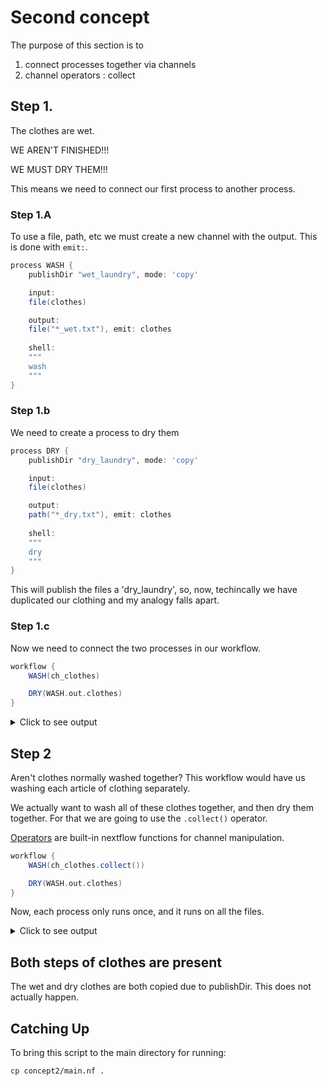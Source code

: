 # Second concept

The purpose of this section is to 
1. connect processes together via channels
2. channel operators : collect

## Step 1.
The clothes are wet.

WE AREN'T FINISHED!!!

WE MUST DRY THEM!!!

This means we need to connect our first process to another process.

### Step 1.A

To use a file, path, etc we must create a new channel with the output. This is done with `emit:`.
```groovy
process WASH {
    publishDir "wet_laundry", mode: 'copy'

    input:
    file(clothes)

    output:
    file("*_wet.txt"), emit: clothes
    
    shell:
    """
    wash
    """
}
```

### Step 1.b
We need to create a process to dry them

```groovy
process DRY {
    publishDir "dry_laundry", mode: 'copy'

    input:
    file(clothes)

    output:
    path("*_dry.txt"), emit: clothes
    
    shell:
    """
    dry
    """
}
```

This will publish the files a 'dry_laundry', so, now, techincally we have duplicated our clothing and my analogy falls apart. 

### Step 1.c

Now we need to connect the two processes in our workflow.

```groovy
workflow {
    WASH(ch_clothes)

    DRY(WASH.out.clothes)
}
```


<details>
  <summary>Click to see output</summary>
Now it should look something like this

```bash
$ ./nextflow run .

 N E X T F L O W   ~  version 24.04.3

Launching `./main.nf` [focused_hoover] DSL2 - revision: a2e08f5491

executor >  local (100)
[4a/076bcb] WASH (46) [100%] 50 of 50 ✔
[3f/863796] DRY (50)  [100%] 50 of 50 ✔
```
</details>


## Step 2

Aren't clothes normally washed together? This workflow would have us washing each article of clothing separately.

We actually want to wash all of these clothes together, and then dry them together. For that we are going to use the `.collect()` operator.

[Operators](https://www.nextflow.io/docs/latest/operator.html) are built-in nextflow functions for channel manipulation.

```groovy
workflow {
    WASH(ch_clothes.collect())

    DRY(WASH.out.clothes)
}
```

Now, each process only runs once, and it runs on all the files.

<details>
  <summary>Click to see output</summary>
Now it should look something like this


```bash
$ ./nextflow run . -resume

 N E X T F L O W   ~  version 24.04.3

Launching `./main.nf` [sick_faggin] DSL2 - revision: ad2ec5fece

executor >  local (1)
[15/f81e4f] WASH [100%] 1 of 1 ✔
[3b/46d55a] DRY  [100%] 1 of 1 ✔
Completed at: 19-Jul-2024 23:11:00
Duration    : 1m 45s
CPU hours   : 0.1
Succeeded   : 1
Cached      : 1
```
</details>


## Both steps of clothes are present

The wet and dry clothes are both copied due to publishDir. This does not actually happen.

## Catching Up

To bring this script to the main directory for running:

```bash
cp concept2/main.nf .
```
